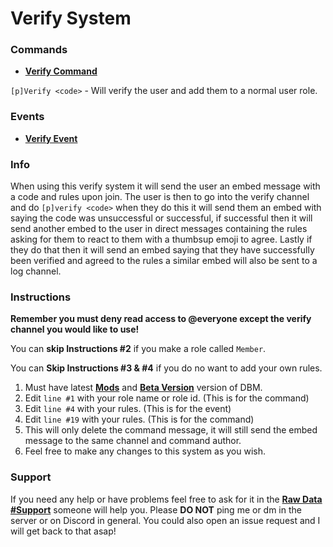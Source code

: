 # Verify System

### Commands

* **[Verify Command](https://github.com/Zacwilson90/DBMProjects/blob/Verify-System/Verify_Command.js)**

`[p]Verify <code>` - Will verify the user and add them to a normal user role.



### Events

* **[Verify Event](https://github.com/Zacwilson90/DBMProjects/blob/Verify-System/verifymessage_event.js)**



### Info

When using this verify system it will send the user an embed message with a code and rules upon join. The user is then to go into the verify channel and do `[p]verify <code>` when they do this it will send them an embed with saying the code was unsuccessful or successful, if successful then it will send another embed to the user in direct messages containing the rules asking for them to react to them with a thumbsup emoji to agree. Lastly if they do that then it will send an embed saying that they have successfully been verified and agreed to the rules a similar embed will also be sent to a log channel. 
  
### Instructions

**Remember you must deny read access to @everyone except the verify channel you would like to use!**

You can **skip Instructions #2** if you make a role called `Member`.

You can **Skip Instructions #3 & #4** if you do no want to add your own rules.

1. Must have latest **[Mods](https://github.com/Discord-Bot-Maker-Mods/DBM-Mods)** and **[Beta Version](https://discordapp.com/channels/379372685182107669/421384914219433984/493286471696908309)** version of DBM.
2. Edit `line #1` with your role name or role id. (This is for the command)
3. Edit `line #4` with your rules. (This is for the event)
4. Edit `line #19` with your rules. (This is for the command)
5. This will only delete the command message, it will still send the embed message to the same channel and command author.
6. Feel free to make any changes to this system as you wish.



### Support

If you need any help or have problems feel free to ask for it in the **[Raw Data #Support](https://discordapp.com/channels/379372685182107669/388055603320324116)** someone will help you. Please **DO NOT** ping me or dm in the server or on Discord in general. You could also open an issue request and I will get back to that asap!

